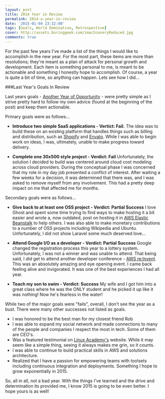 ```yaml
---
layout: post
title: 2014 Year in Review
permalink: 2014-a-year-in-review
date: '2015-01-04 23:32:00'
tags: [Goals, World Domination, Retrospective]
cover: http://assets.boringgeek.com/imacSceneryReduced.jpg
comments: true
---
```


For the past few years I've made a list of the things I would like to accomplish in the new year. For the most part, these items are more than resolutions; they're meant as a plan of attack for personal growth and development.  Each item is something personal to me, is meant to be actionable and something I honestly hope to accomplish.  Of course, a year is quite a bit of time, so anything can happen.  Lets see how I did...

###Last Year's Goals In Review

Last years goals - [Another Year of Opportunity](/another-year-of-opportunity/) - were pretty simple as I strive pretty hard to follow my own advice (found at the beginning of the post) and keep them actionable.

Primary goals were as follows...

* **Introduce two simple SaaS applications - Vertict: Fail.** The idea was to build these on an existing platform that handles things such as billing and distribution, such as [Shopify](http://www.shopify.com) and [Envato](http://www.envato.com). While I was able to begin work on ideas, I was, ultimately, unable to make progress toward delivery.

* **Complete one 30x500 style project - Verdict: Fail** Unfortunately, the solution I decided to build was centered around cloud cost modeling across cloud providers.  During the conceptual phase I was concerned that my role in my day job presented a conflict of interest. After waiting a few weeks for a decision, it was determined that there was, and I was asked to remove myself from any involvement. This had a pretty deep impact on me that affected me for months.

Secondary goals were as follows...

* **Give back to at least one OSS project - Verdict: Partial Success** I love Ghost and spent some time trying to find ways to make hosting it a bit easier and wrote a, now outdated, post on hosting it in [AWS Elastic Beanstalk](/how-to-setup-ghost-on-elastic-beanstalk/) to help others. I was also able to make monetary contributions to a number of OSS projects including Wikipedia and Ubuntu. Unfortunately, I did not show Laravel some much deserved love...

* **Attend Google I/O as a developer - Verdict: Partial Success** Google changed the registration process this year to a lottery system.  Unfortunately, I was not a winner and was unable to attend.  That being said, I *did* get to attend another developer conference - [AWS re:Invent](https://reinvent.awsevents.com/). This was an absolutely amazing and eye opening event. I came back feeling alive and invigorated. It was one of the best experiences I had all year.

* **Teach my son to swim - Verdict: Success** My wife and I got him into a great class where he was the ONLY student and he picked it up like it was nothing! Now he's fearless in the water!

While two of the major goals were "fails", overall, I don't see the year as a bust.  There were many other successes not listed as goals.

* I was honored to be the best man for my closest friend Rob
* I was able to expand my social network and made connections to many of the people and companies I respect the most in tech. Some of them are CEO's.
* Was a featured testimonial on [Linux Academy's](http://LinuxAcademy.com) website.  While it may seem like a simple thing, seeing it always makes me grin, so it counts.
* I was able to continue to build practical skills in AWS and solutions architecture.
* Realized that I have a passion for empowering teams with toolsets including continuous integration and deployments.  Something I hope to grow exponentially in 2015.

So, all in all, not a bad year. With the things I've learned and the drive and determination its provided me, I know 2015 is going to be even better. I hope yours is as well!
